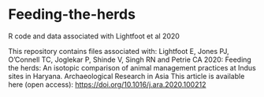 # Feeding-the-herds
R code and data associated with Lightfoot et al 2020

This repository contains files associated with:
Lightfoot E, Jones PJ, O’Connell TC, Joglekar P, Shinde V, Singh RN and Petrie CA 2020: Feeding the herds: An isotopic comparison of animal management practices at Indus sites in Haryana. Archaeological Research in Asia
This article is available here (open access): https://doi.org/10.1016/j.ara.2020.100212
